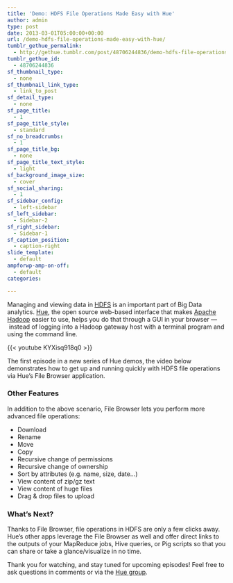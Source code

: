 ```yaml
---
title: 'Demo: HDFS File Operations Made Easy with Hue'
author: admin
type: post
date: 2013-03-01T05:00:00+00:00
url: /demo-hdfs-file-operations-made-easy-with-hue/
tumblr_gethue_permalink:
  - http://gethue.tumblr.com/post/48706244836/demo-hdfs-file-operations-made-easy-with-hue
tumblr_gethue_id:
  - 48706244836
sf_thumbnail_type:
  - none
sf_thumbnail_link_type:
  - link_to_post
sf_detail_type:
  - none
sf_page_title:
  - 1
sf_page_title_style:
  - standard
sf_no_breadcrumbs:
  - 1
sf_page_title_bg:
  - none
sf_page_title_text_style:
  - light
sf_background_image_size:
  - cover
sf_social_sharing:
  - 1
sf_sidebar_config:
  - left-sidebar
sf_left_sidebar:
  - Sidebar-2
sf_right_sidebar:
  - Sidebar-1
sf_caption_position:
  - caption-right
slide_template:
  - default
ampforwp-amp-on-off:
  - default
categories:

---
```

Managing and viewing data in [HDFS][1] is an important part of Big Data analytics. [Hue][2], the open source web-based interface that makes [Apache Hadoop][3] easier to use, helps you do that through a GUI in your browser —  instead of logging into a Hadoop gateway host with a terminal program and using the command line.

{{< youtube KYXisq918q0 >}}

The first episode in a new series of Hue demos, the video below demonstrates how to get up and running quickly with HDFS file operations via Hue’s File Browser application.

### Other Features

In addition to the above scenario, File Browser lets you perform more advanced file operations:

  * Download
  * Rename
  * Move
  * Copy
  * Recursive change of permissions
  * Recursive change of ownership
  * Sort by attributes (e.g. name, size, date…)
  * View content of zip/gz text
  * View content of huge files
  * Drag & drop files to upload

### What’s Next?

Thanks to File Browser, file operations in HDFS are only a few clicks away. Hue’s other apps leverage the File Browser as well and offer direct links to the outputs of your MapReduce jobs, Hive queries, or Pig scripts so that you can share or take a glance/visualize in no time.

Thank you for watching, and stay tuned for upcoming episodes! Feel free to ask questions in comments or via the [Hue group][4].

 [1]: http://hadoop.apache.org/docs/r1.0.4/hdfs_user_guide.html
 [2]: http://cloudera.github.com/hue
 [3]: http://hadoop.apache.org/
 [4]: https://groups.google.com/a/cloudera.org/forum/?fromgroups#%21forum/hue-user
